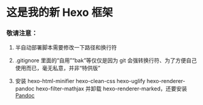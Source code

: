 # 这是我的新 Hexo 框架

### 敬请注意：

1. 半自动部署脚本需要修改一下路径和换行符

2. .gitignore 里面的“自用”“bak”等仅仅是因为 git 会强转换行符、为了方便自己使用而已，毫无私意，并非“特供版”

3. 安装 hexo-html-minifier hexo-clean-css hexo-uglify hexo-renderer-pandoc hexo-filter-mathjax 并卸载 hexo-renderer-marked，还要安装 [Pandoc](https://pandoc.org/installing.html)

